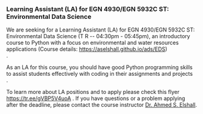 ### Learning Assistant (LA) for EGN 4930/EGN 5932C ST: Environmental Data Science 

We are seeking for a Learning Assistant (LA) for EGN 4930/EGN 5932C ST: Environmental Data Science (T R -- 04:30pm - 05:45pm), an introductory course to Python with a focus on environmental and water resources applications (Course details: https://aselshall.github.io/ads/EDS) <br>.

As an LA for this course, you should have good Python programming skills to assist students effectively with coding in their assignments and projects <br>.

To learn more about LA positions and to apply please check this flyer
https://tr.ee/gVBP5V4uoA . If you have questions or a problem applying after the deadline, please contact the course instructor [Dr. Ahmed S. Elshall](mailto:aelshall@fgcu.edu). 
